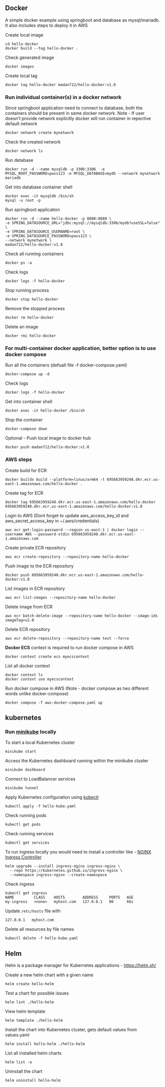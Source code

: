 ## Docker
A simple docker example using springboot and database as mysql/mariadb. It also includes steps to deploy it in AWS


Create local image
```
cd hello-docker
docker build --tag hello-docker .
```

Check generated image
```
docker images
```

Create local tag
```
docker tag hello-docker madan712/hello-docker:v1.0  
```

### Run individual container(s) in a docker network
Since springboot application need to connect to database, both the containers should be present in same docker network. Note - If user doesn't provide network explicitly docker will run container in repective default network
```
docker network create mynetwork
```

Check the created network
```
docker network ls
```

Run database
```
docker run -d --name mysqldb -p 3306:3306  -e MYSQL_ROOT_PASSWORD=pass123 -e MYSQL_DATABASE=mydb --network mynetwork mariadb
```

Get into database container shell
```
docker exec -it mysqldb /bin/sh
mysql -u root -p
```

Run springboot application
```
docker run -d --name hello-docker -p 8080:8080 \
-e SPRING_DATASOURCE_URL="jdbc:mysql://mysqldb:3306/mydb?useSSL=false" \
-e SPRING_DATASOURCE_USERNAME=root \
-e SPRING_DATASOURCE_PASSWORD=pass123 \
--network mynetwork \
madan712/hello-docker:v1.0
```

Check all running containers
```
docker ps -a
```

Check logs
```
docker logs -f hello-docker
```

Stop running process
```
docker stop hello-docker
```

Remove the stopped process
```
docker rm hello-docker
```

Delete an image
```
docker rmi hello-docker
```

### For multi-container docker application, better option is to use docker compose
Run all the containers (defualt file  -f docker-compose.yaml)
```
docker-compose up -d
```

Check logs
```
docker logs -f hello-docker
```

Get into container shell
```
docker exec -it hello-docker /bin/sh
```

Stop the container
```
docker-compose down
```

Optional - Push local image to docker hub
```
docker push madan712/hello-docker:v1.0 
```

### AWS steps

Create build for ECR
```
docker buildx build --platform=linux/arm64 -t 695663959248.dkr.ecr.us-east-1.amazonaws.com/hello-docker .
```

Create tag for ECR
```
docker tag 695663959248.dkr.ecr.us-east-1.amazonaws.com/hello-docker 695663959248.dkr.ecr.us-east-1.amazonaws.com/hello-docker:v1.0
```

Login to AWS (Dont forget to update aws_access_key_id and aws_secret_access_key in ~/.aws/credentials)
```
aws ecr get-login-password --region us-east-1 | docker login --username AWS --password-stdin 695663959248.dkr.ecr.us-east-1.amazonaws.com
```

Create private ECR repository
```
aws ecr create-repository --repository-name hello-docker
```

Push image to the ECR repository
```
docker push 695663959248.dkr.ecr.us-east-1.amazonaws.com/hello-docker:v1.0
```

List images in ECR repository
```
aws ecr list-images --repository-name hello-docker
```

Delete image from ECR
```
aws ecr batch-delete-image --repository-name hello-docker --image-ids imageTag=v2.0
```

Delete ECR repository
```
aws ecr delete-repository --repository-name test --force
```

**Docker ECS** context is required to run docker compose in AWS
```
docker context create ecs myecscontext
```

List all docker context
```
docker context ls
docker context use myecscontext
```

Run docker compose in AWS (Note - docker compose as two different words unlike docker-compose)
```
docker compose -f aws-docker-compose.yaml up
```

## kubernetes

### Run [minikube](https://minikube.sigs.k8s.io/docs/start/) locally

To start a local Kubernetes cluster
```
minikube start
```

Access the Kubernetes dashboard running within the minikube cluster
```
minikube dashboard
```

Connect to LoadBalancer services
```
minikube tunnel
```

Apply Kubernetes configuration using [kubectl](https://kubernetes.io/docs/tasks/tools/)
```
kubectl apply -f hello-kube.yaml 
```

Check running pods
```
kubectl get pods
```

Check running services
```
kubectl get services
```

To run ingress locally you would need to install a controller like - [NGINX Ingress Controller](https://kubernetes.github.io/ingress-nginx/deploy/)
```
helm upgrade --install ingress-nginx ingress-nginx \
  --repo https://kubernetes.github.io/ingress-nginx \
  --namespace ingress-nginx --create-namespace
```

Check ingress
```
kubectl get ingress
NAME         CLASS    HOSTS        ADDRESS     PORTS   AGE
my-ingress   <none>   myhost.com   127.0.0.1   80      66s
```

Update `/etc/hosts` file with
```
127.0.0.1   myhost.com
```

Delete all resources by file names
```
kubectl delete -f hello-kube.yaml

```

## Helm
Helm is a package manager for Kubernetes applications - https://helm.sh/

Create a new helm chart with a given name
```
helm create hello-helm
```

Test a chart for possible issues
```
helm lint ./hello-helm
```

View helm template 
```
helm template ./hello-helm 
```

Install the chart into Kubernetes cluster, gets default values from values.yaml
```
helm install hello-helm ./hello-helm
```

List all installed helm charts
```
helm list -a
```

Uninstall the chart
```
helm uninstall hello-helm
```
